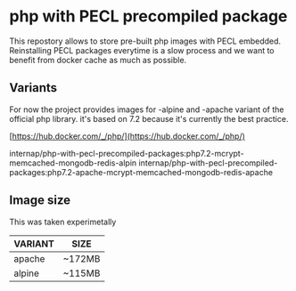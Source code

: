 # php with PECL precompiled package

This repostory allows to store pre-built php images with PECL embedded.
Reinstalling PECL packages everytime is a slow process and we want to benefit
from docker cache as much as possible.

## Variants
For now the project provides images for -alpine and -apache variant of the official
 php library. it's based on 7.2 because it's currently the best practice.

[https://hub.docker.com/_/php/](https://hub.docker.com/_/php/)

internap/php-with-pecl-precompiled-packages:php7.2-mcrypt-memcached-mongodb-redis-alpin
internap/php-with-pecl-precompiled-packages:php7.2-apache-mcrypt-memcached-mongodb-redis-apache



## Image size

This was taken experimetally

| VARIANT | SIZE   |
| ------- | -------|
| apache  | ~172MB |
| alpine  | ~115MB |
